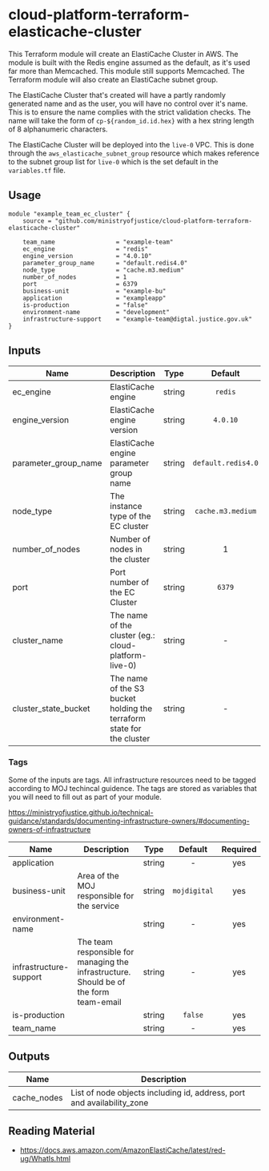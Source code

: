 # cloud-platform-terraform-elasticache-cluster
This Terraform module will create an ElastiCache Cluster in AWS. The module is built with the Redis engine assumed as the default, as it's used far more than Memcached. This module still supports Memcached. The Terraform module will also create an ElastiCache subnet group.

The ElastiCache Cluster that's created will have a partly randomly generated name and as the user, you will have no control over it's name. This is to ensure the name complies with the strict validation checks. The name will take the form of `cp-${random_id.id.hex}` with a hex string length of 8 alphanumeric characters.

The ElastiCache Cluster will be deployed into the `live-0` VPC. This is done through the `aws_elasticache_subnet_group` resource which makes reference to the subnet group list for `live-0` which is the set default in the `variables.tf` file.

## Usage

```hcl
module "example_team_ec_cluster" {
    source = "github.com/ministryofjustice/cloud-platform-terraform-elasticache-cluster"

    team_name                 = "example-team"
    ec_engine                 = "redis"
    engine_version            = "4.0.10"
    parameter_group_name      = "default.redis4.0"
    node_type                 = "cache.m3.medium"
    number_of_nodes           = 1
    port                      = 6379
    business-unit             = "example-bu"
    application               = "exampleapp"
    is-production             = "false"
    environment-name          = "development"
    infrastructure-support    = "example-team@digtal.justice.gov.uk"
}
```
## Inputs

| Name | Description | Type | Default | Required |
|------|-------------|:----:|:-----:|:-----:|
| ec_engine | ElastiCache engine | string | `redis` | no |
| engine_version | ElastiCache engine version | string | `4.0.10` | no |
| parameter_group_name | ElastiCache engine parameter group name| string | `default.redis4.0` | no |
| node_type | The instance type of the EC cluster | string | `cache.m3.medium` | no |
| number_of_nodes | Number of nodes in the cluster | string | 1 | no
| port | Port number of the EC Cluster | string | `6379` | no |
| cluster_name | The name of the cluster (eg.: cloud-platform-live-0) | string | - | yes |
| cluster_state_bucket | The name of the S3 bucket holding the terraform state for the cluster | string | - | yes |


### Tags

Some of the inputs are tags. All infrastructure resources need to be tagged according to MOJ techincal guidence. The tags are stored as variables that you will need to fill out as part of your module.

https://ministryofjustice.github.io/technical-guidance/standards/documenting-infrastructure-owners/#documenting-owners-of-infrastructure

| Name | Description | Type | Default | Required |
|------|-------------|:----:|:-----:|:-----:|
| application |  | string | - | yes |
| business-unit | Area of the MOJ responsible for the service | string | `mojdigital` | yes |
| environment-name |  | string | - | yes |
| infrastructure-support | The team responsible for managing the infrastructure. Should be of the form team-email | string | - | yes |
| is-production |  | string | `false` | yes |
| team_name |  | string | - | yes |

## Outputs

| Name | Description |
|------|-------------|
| cache_nodes | List of node objects including id, address, port and availability_zone |


## Reading Material

- https://docs.aws.amazon.com/AmazonElastiCache/latest/red-ug/WhatIs.html
